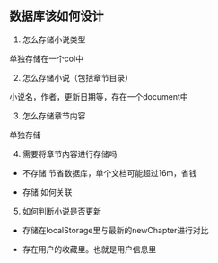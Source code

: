 ## 数据库该如何设计

1. 怎么存储小说类型

单独存储在一个col中

2. 怎么存储小说（包括章节目录）

小说名，作者，更新日期等，存在一个document中

3. 怎么存储章节内容

单独存储

4. 需要将章节内容进行存储吗

- 不存储
节省数据库，单个文档可能超过16m，省钱

- 存储
如何关联

5. 如何判断小说是否更新

- 存储在localStorage里与最新的newChapter进行对比

- 存在用户的收藏里。也就是用户信息里
